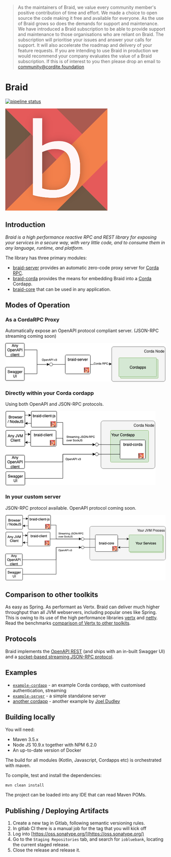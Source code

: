 
> As the maintainers of Braid, we value every community member's positive contribution of time and effort. We made a choice to open source the code making it free and available for everyone. As the use of Braid grows so does the demands for support and maintenance. We have introduced a Braid subscription to be able to provide support and maintenance to those organisations who are reliant on Braid. The subscription will prioritise your issues and answer your calls for support. It will also accelerate the roadmap and delivery of your feature requests. If you are intending to use Braid in production we would recommend your company evaluates the value of a Braid subscription. If this is of interest to you then please drop an email to community@cordite.foundation 


# Braid

[![pipeline status](https://gitlab.com/bluebank/braid/badges/master/pipeline.svg)](https://gitlab.com/bluebank/braid/commits/master)

![logo](braid-docs/src/site/sphinx/images/logo-small.png) 
 
## Introduction

_Braid is a high performance reactive RPC and REST library for exposing your services in a secure way, with very little code, and to consume them in any language, runtime, and platform._

The library has three primary modules: 
* [braid-server](braid-server/README.md) provides an automatic zero-code proxy server for [Corda RPC](https://docs.corda.net/clientrpc.html).
* [braid-corda](braid-corda/README.md) provides the means for embedding Braid into a [Corda](https://www.corda.net) Cordapp.
* [braid-core](braid-core/README.md) that can be used in any application.

## Modes of Operation

### As a CordaRPC Proxy

Automatically expose an OpenAPI protocol compliant server.
(JSON-RPC streaming coming soon)

![](braid-docs/src/site/sphinx/images/corda-proxy.png)    

### Directly within your Corda cordapp

Using both OpenAPI and JSON-RPC protocols.

![](braid-docs/src/site/sphinx/images/in-memory-corda.png)    

### In your custom server

JSON-RPC protocol available. OpenAPI protocol coming soon.

![](braid-docs/src/site/sphinx/images/custom-server.png)    

## Comparison to other toolkits

As easy as Spring. As performant as Vertx.
Braid can deliver much higher throughput than all JVM webservers, including popular ones like Spring.
This is owing to its use of the high performance libraries [vertx](https://vertx.io) and [netty](https://netty.io/).
Read the benchmarks [comparison of Vertx to other toolkits](https://www.techempower.com/benchmarks/).
 
## Protocols

Braid implements the [OpenAPI REST](https://swagger.io/docs/specification/about/) (and ships with an in-built Swagger UI) and a [socket-based streaming JSON-RPC protocol](./braid-core/README.md).

## Examples

* [`example-cordapp`](examples/example-cordapp) - an example Corda cordapp, with customised authentication, streaming
* [`example-server`](examples/example-server) - a simple standalone server 
* [another cordapp](https://github.com/joeldudleyr3/pigtail) - another example by [Joel Dudley](https://twitter.com/joeldudley6)

## Building locally

You will need:

* Maven 3.5.x
* Node JS 10.9.x together with NPM 6.2.0
* An up-to-date version of Docker

The build for all modules (Kotlin, Javascript, Cordapps etc) is orchestrated with maven.

To compile, test and install the dependencies:

```bash
mvn clean install
```

The project can be loaded into any IDE that can read Maven POMs.

## Publishing / Deploying Artifacts

1. Create a new tag in Gitlab, following semantic versioning rules.
2. In gitlab CI there is a manual job for the tag that you will kick off
3. Log into [https://oss.sonatype.org/](https://oss.sonatype.org/)
4. Go to the `Staging Repositories` tab, and search for `iobluebank`, locating the current staged release.
5. Close the release and release it.


